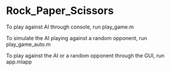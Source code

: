 # Rock_Paper_Scissors

To play against AI through console, run play_game.m

To simulate the AI playing against a random opponent, run play_game_auto.m

To play against the AI or a random opponent through the GUI, run app.mlapp